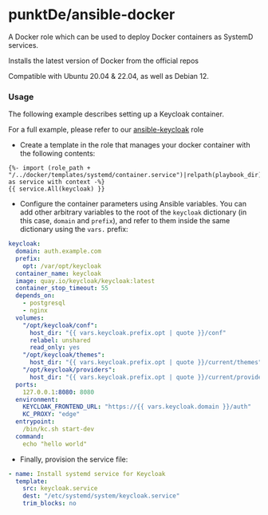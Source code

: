 # punktDe/ansible-docker

A Docker role which can be used to deploy Docker containers as SystemD services.

Installs the latest version of Docker from the official repos

Compatible with Ubuntu 20.04 & 22.04, as well as Debian 12.

### Usage
The following example describes setting up a Keycloak container.

For a full example, please refer to our [ansible-keycloak](https://github.com/punktDe/ansible-keycloak) role

* Create a template in the role that manages your docker container with the following contents:
```jinja2
{%- import (role_path + "/../docker/templates/systemd/container.service")|relpath(playbook_dir) as service with context -%}
{{ service.All(keycloak) }}
```

* Configure the container parameters using Ansible variables. You can add other arbitrary variables to the root of the `keycloak` dictionary (in this case, `domain` and `prefix`), and refer to them inside the same dictionary using the `vars.` prefix:
```yaml
keycloak:
  domain: auth.example.com
  prefix:
    opt: /var/opt/keycloak
  container_name: keycloak
  image: quay.io/keycloak/keycloak:latest
  container_stop_timeout: 55
  depends_on:
    - postgresql
    - nginx
  volumes:
    "/opt/keycloak/conf":
      host_dir: "{{ vars.keycloak.prefix.opt | quote }}/conf"
      relabel: unshared
      read_only: yes
    "/opt/keycloak/themes":
      host_dir: "{{ vars.keycloak.prefix.opt | quote }}/current/themes"
    "/opt/keycloak/providers":
      host_dir: "{{ vars.keycloak.prefix.opt | quote }}/current/providers"
  ports:
    127.0.0.1:8080: 8080
  environment:
    KEYCLOAK_FRONTEND_URL: "https://{{ vars.keycloak.domain }}/auth"
    KC_PROXY: "edge"
  entrypoint:
    /bin/kc.sh start-dev
  command:
    echo "hello world"
```

* Finally, provision the service file:
```yaml
- name: Install systemd service for Keycloak
  template:
    src: keycloak.service
    dest: "/etc/systemd/system/keycloak.service"
    trim_blocks: no
```
